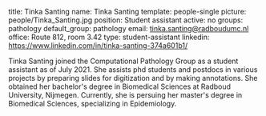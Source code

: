 title: Tinka Santing
name: Tinka Santing
template: people-single
picture: people/Tinka_Santing.jpg
position: Student assistant
active: no
groups: pathology
default_group: pathology
email: tinka.santing@radboudumc.nl
office: Route 812, room 3.42
type: student-assistant
linkedin: https://www.linkedin.com/in/tinka-santing-374a601b1/

Tinka Santing joined the Computational Pathology Group as a student assistant as of July 2021. She assists phd students and postdocs in various projects by preparing slides for digitization and by making annotations. She obtained her bachelor's degree in Biomedical Sciences at Radboud University, Nijmegen. Currently, she is persuing her master's degree in Biomedical Sciences, specializing in Epidemiology.
